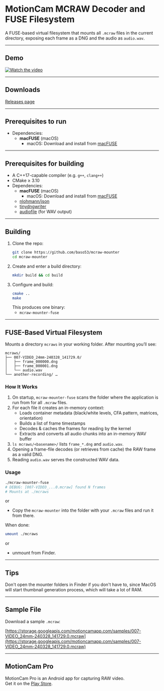 # MotionCam MCRAW Decoder and FUSE Filesystem

A FUSE-based virtual filesystem that mounts all `.mcraw` files in the current directory, exposing each frame as a DNG and the audio as `audio.wav`.

---

## Demo

[![Watch the video](https://img.youtube.com/vi/1JCld9Bp7mw/0.jpg)](https://www.youtube.com/watch?v=1JCld9Bp7mw)

---

## Downloads

[Releases page](https://github.com/baso53/mcraw-mounter/releases)  

---

## Prerequisites to run

- Dependencies:
  - **macFUSE** (macOS)  
    - macOS: Download and install from [macFUSE](https://osxfuse.github.io/)  

---

## Prerequisites for building

- A C++17-capable compiler (e.g. `g++`, `clang++`)  
- CMake ≥ 3.10
- Dependencies:
  - **macFUSE** (macOS)  
    - macOS: Download and install from [macFUSE](https://osxfuse.github.io/)  
  - [nlohmann/json](https://github.com/nlohmann/json)  
  - [tinydngwriter](https://github.com/syoyo/tinydng)  
  - [audiofile](https://github.com/adamstark/AudioFile) (for WAV output)  

---

## Building

1. Clone the repo:
   ```bash
   git clone https://github.com/baso53/mcraw-mounter
   cd mcraw-mounter
   ```
2. Create and enter a build directory:
   ```bash
   mkdir build && cd build
   ```
3. Configure and build:
   ```bash
   cmake ..
   make
   ```
   This produces one binary:
   - `mcraw-mounter-fuse`

---

## FUSE-Based Virtual Filesystem

Mounts a directory `mcraws` in your working folder. After mounting you’ll see:

```
mcraws/
├── 007-VIDEO_24mm-240328_141729.0/
│   ├── frame_000000.dng
│   ├── frame_000001.dng
│   └── audio.wav
└── another-recording/ …
```

### How It Works

1. On startup, `mcraw-mounter-fuse` scans the folder where the application is run from for all `.mcraw` files.  
2. For each file it creates an in-memory context:
   - Loads container metadata (black/white levels, CFA pattern, matrices, orientation)  
   - Builds a list of frame timestamps  
   - Decodes & caches the frames for reading by the kernel
   - Extracts and converts all audio chunks into an in-memory WAV buffer  
3. `ls mcraws/<basename>/` lists `frame_*.dng` and `audio.wav`.  
4. Opening a frame-file decodes (or retrieves from cache) the RAW frame as a valid DNG. 
5. Reading `audio.wav` serves the constructed WAV data.

### Usage

```bash
./mcraw-mounter-fuse
# DEBUG: [007-VIDEO_...0.mcraw] found N frames
# Mounts at ./mcraws
```

or

- Copy the `mcraw-mounter` into the folder with your `.mcraw` files and run it from there.

When done:
```bash
umount ./mcraws
```

or

- unmount from Finder.


---

## Tips

Don't open the mounter folders in Finder if you don't have to, since MacOS will start thumbnail generation process, which will take a lot of RAM.

---

## Sample File

Download a sample `.mcraw`:

[https://storage.googleapis.com/motioncamapp.com/samples/007-VIDEO_24mm-240328_141729.0.mcraw](https://storage.googleapis.com/motioncamapp.com/samples/007-VIDEO_24mm-240328_141729.0.mcraw)

---

## MotionCam Pro

MotionCam Pro is an Android app for capturing RAW video.  
Get it on the [Play Store](https://play.google.com/store/apps/details?id=com.motioncam.pro&hl=en&gl=US).

